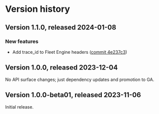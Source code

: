 # Version history

## Version 1.1.0, released 2024-01-08

### New features

- Add trace_id to Fleet Engine headers ([commit 4e237c3](https://github.com/googleapis/google-cloud-dotnet/commit/4e237c3e347ce8715c078de6e2a4c658d7a5600c))

## Version 1.0.0, released 2023-12-04

No API surface changes; just dependency updates and promotion to GA.

## Version 1.0.0-beta01, released 2023-11-06

Initial release.
